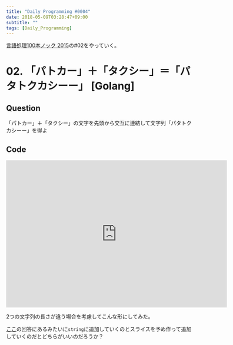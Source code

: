 ```yaml
---
title: "Daily Programming #0004"
date: 2018-05-09T03:28:47+09:00
subtitle: ""
tags: [Daily_Programming]
---
```



[言語処理100本ノック 2015][1]の#02をやっていく。

[1]:http://www.cl.ecei.tohoku.ac.jp/nlp100/#ch1

# 02. 「パトカー」＋「タクシー」＝「パタトクカシーー」 [Golang]

## Question

「パトカー」＋「タクシー」の文字を先頭から交互に連結して文字列「パタトクカシーー」を得よ

## Code

<iframe src='https://glot.io/snippets/f0uopsprkg/embed' frameborder='0' scrolling='no' sandbox='allow-forms allow-pointer-lock allow-popups allow-same-origin allow-scripts' width='600' height='400'></iframe>

2つの文字列の長さが違う場合を考慮してこんな形にしてみた。

[ここ][2]の回答にあるみたいに`string`に追加していくのとスライスを予め作って追加していくのだとどちらがいいのだろうか？

[2]:https://qiita.com/yukitomo/items/2e6be0f26905d8e3dd22#02-%E3%83%91%E3%83%88%E3%82%AB%E3%83%BC%E3%82%BF%E3%82%AF%E3%82%B7%E3%83%BC%E3%83%91%E3%82%BF%E3%83%88%E3%82%AF%E3%82%AB%E3%82%B7%E3%83%BC%E3%83%BC
